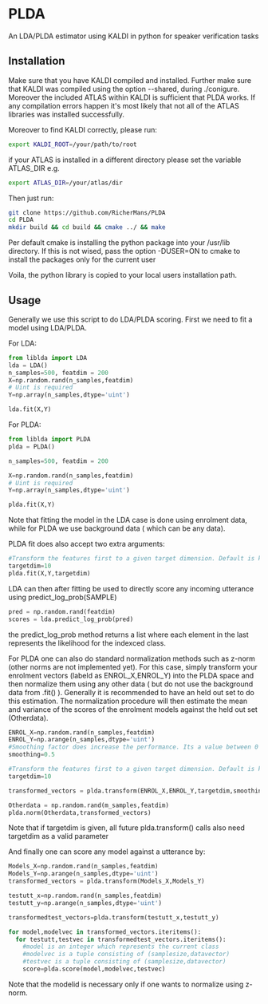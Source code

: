 # PLDA
An LDA/PLDA estimator using KALDI in python for speaker verification tasks

## Installation ##

Make sure that you have KALDI compiled and installed. Further make sure that KALDI was compiled using the option --shared, during ./conigure.
Moreover the included ATLAS within KALDI is sufficient that PLDA works. If any compilation errors happen it's most likely that not all of the ATLAS libraries was installed successfully.

Moreover to find KALDI correctly, please run:

```bash
export KALDI_ROOT=/your/path/to/root
```

if your ATLAS is installed in a different directory please set the variable ATLAS_DIR e.g.

```bash
export ATLAS_DIR=/your/atlas/dir
```

Then just run:
```bash
git clone https://github.com/RicherMans/PLDA
cd PLDA
mkdir build && cd build && cmake ../ && make
```

Per default cmake is installing the python package into your /usr/lib directory. If this is not wised, pass the option -DUSER=ON to cmake to install the packages only for the current user

Voila, the python library is copied to your local users installation path.

## Usage ##

Generally we use this script to do LDA/PLDA scoring. First we need to fit a model using LDA/PLDA.

For LDA:
```python
from liblda import LDA
lda = LDA()
n_samples=500, featdim = 200
X=np.random.rand(n_samples,featdim)
# Uint is required
Y=np.array(n_samples,dtype='uint')

lda.fit(X,Y)
```

For PLDA:
```python
from liblda import PLDA
plda = PLDA()

n_samples=500, featdim = 200

X=np.random.rand(n_samples,featdim)
# Uint is required
Y=np.array(n_samples,dtype='uint')

plda.fit(X,Y)
```
Note that fitting the model in the LDA case is done using enrolment data, while for PLDA we use background data ( which can be any data).

PLDA fit does also accept two extra arguments:

```python
#Transform the features first to a given target dimension. Default is keeping the dimension
targetdim=10
plda.fit(X,Y,targetdim)
```

LDA can then after fitting be used to directly score any incoming utterance using predict_log_prob(SAMPLE)

```python
pred = np.random.rand(featdim)
scores = lda.predict_log_prob(pred)
```
the predict_log_prob method returns a list where each element in the last represents the likelihood for the indexced class.

For PLDA one can also do standard normalization methods such as z-norm (other norms are not implemented yet). For this case, simply transform your enrolment vectors (labeld as ENROL_X,ENROL_Y) into the PLDA space and then normalize them using any other data ( but do not use the background data from .fit() ).
Generally it is recommended to have an held out set to do this estimation. The normalization procedure will then estimate the mean and variance of the scores of the enrolment models against the held out set (Otherdata).

```python
ENROL_X=np.random.rand(n_samples,featdim)
ENROL_Y=np.arange(n_samples,dtype='uint')
#Smoothing factor does increase the performance. Its a value between 0 and 1. #Does affect the covariance matrix. Optional!
smoothing=0.5

#Transform the features first to a given target dimension. Default is keeping the dimension
targetdim=10

transformed_vectors = plda.transform(ENROL_X,ENROL_Y,targetdim,smoothing)

Otherdata = np.random.rand(m_samples,featdim)
plda.norm(Otherdata,transformed_vectors)
```
Note that if targetdim is given, all future plda.transform() calls also need targetdim as a valid parameter

And finally one can score any model against a utterance by:

```python
Models_X=np.random.rand(n_samples,featdim)
Models_Y=np.arange(n_samples,dtype='uint')
transformed_vectors = plda.transform(Models_X,Models_Y)

testutt_x=np.random.rand(n_samples,featdim)
testutt_y=np.arange(n_samples,dtype='uint')

transformedtest_vectors=plda.transform(testutt_x,testutt_y)

for model,modelvec in transformed_vectors.iteritems():
  for testutt,testvec in transformedtest_vectors.iteritems():
    #model is an integer which represents the current class
    #modelvec is a tuple consisting of (samplesize,datavector)
    #testvec is a tuple consisting of (samplesize,datavector)
    score=plda.score(model,modelvec,testvec)

```
Note that the modelid is necessary only if one wants to normalize using z-norm.
